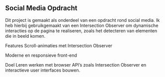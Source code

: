 ## Social Media Opdracht
Dit project is gemaakt als onderdeel van een opdracht rond social media.
Ik heb hierbij gebruikgemaakt van een Intersection Observer om dynamische interacties op de pagina te realiseren, zoals het detecteren van elementen die in beeld komen.

Features
Scroll-animaties met Intersection Observer

Moderne en responsieve front-end

Doel
Leren werken met browser API’s zoals Intersection Observer en interactieve user interfaces bouwen.
